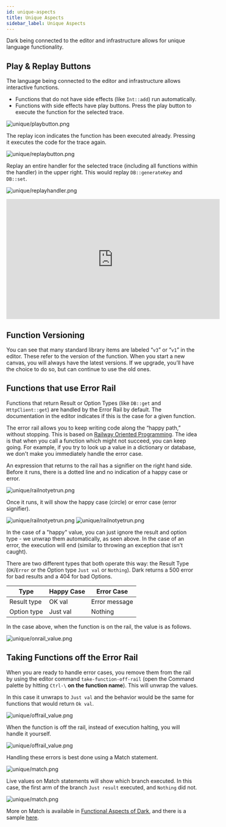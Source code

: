 ```yaml
---
id: unique-aspects
title: Unique Aspects
sidebar_label: Unique Aspects
---
```


Dark being connected to the editor and infrastructure allows for unique language
functionality.

## Play & Replay Buttons

The language being connected to the editor and infrastructure allows interactive
functions.

- Functions that do not have side effects (like `Int::add`) run automatically.
- Functions with side effects have play buttons. Press the play button to
  execute the function for the selected trace.

![unique/playbutton.png](/docs/img/unique/playbutton.png)

The replay icon indicates the function has been executed already. Pressing it
executes the code for the trace again.

![unique/replaybutton.png](/docs/img/unique/replaybutton.png)

Replay an entire handler for the selected trace (including all functions within
the handler) in the upper right. This would replay `DB::generateKey` and
`DB::set`.

![unique/replayhandler.png](/docs/img/unique/replayhandler.png)

<iframe width="560" height="315" src="https://www.youtube.com/embed/nhShq-HCFxs" frameborder="0" allow="accelerometer; autoplay; encrypted-media; gyroscope; picture-in-picture" allowfullscreen></iframe>

## Function Versioning

You can see that many standard library items are labeled “`v3`” or “`v1`” in the
editor. These refer to the version of the function. When you start a new canvas,
you will always have the latest versions. If we upgrade, you’ll have the choice
to do so, but can continue to use the old ones.

## Functions that use Error Rail

Functions that return Result or Option Types (like `DB::get` and
`HttpClient::get`) are handled by the Error Rail by default. The documentation
in the editor indicates if this is the case for a given function.

The error rail allows you to keep writing code along the “happy path,” without
stopping. This is based on
[Railway Oriented Programming](https://medium.com/darklang/real-problems-with-functional-languages-efe668c5264a).
The idea is that when you call a function which might not succeed, you can keep
going. For example, if you try to look up a value in a dictionary or database,
we don't make you immediately handle the error case.

An expression that returns to the rail has a signifier on the right hand side.
Before it runs, there is a dotted line and no indication of a happy case or
error.

![unique/railnotyetrun.png](/docs/img/unique/railnotyetrun.png)

Once it runs, it will show the happy case (circle) or error case (error
signifier).

![unique/railnotyetrun.png](/docs/img/unique/errorrail_success.png)
![unique/railnotyetrun.png](/docs/img/unique/errorrail_failure.png)

In the case of a "happy" value, you can just ignore the result and option type -
we unwrap them automatically, as seen above. In the case of an error, the
execution will end (similar to throwing an exception that isn't caught).

There are two different types that both operate this way: the Result Type
(`OK`/`Error` or the Option type `Just val` or `Nothing`). Dark returns a 500
error for bad results and a 404 for bad Options.

| Type        | Happy Case | Error Case    |
| ----------- | ---------- | ------------- |
| Result type | OK val     | Error message |
| Option type | Just val   | Nothing       |

In the case above, when the function is on the rail, the value is as follows.

![unique/onrail_value.png](/docs/img/unique/onrail_value.png)

## Taking Functions off the Error Rail

When you are ready to handle error cases, you remove them from the rail by using
the editor command `take-function-off-rail` (open the Command palette by hitting
`Ctrl-\` **on the function name**). This will unwrap the values.

In this case it unwraps to `Just val` and the behavior would be the same for
functions that would return `Ok val`.

![unique/offrail_value.png](/docs/img/unique/offrail_value.png)

When the function is off the rail, instead of execution halting, you will handle
it yourself.

![unique/offrail_value.png](/docs/img/unique/offrail_error.png)

Handling these errors is best done using a Match statement.

![unique/match.png](/docs/img/unique/match.png)

Live values on Match statements will show which branch executed. In this case,
the first arm of the branch `Just result` executed, and `Nothing` did not.

![unique/match.png](/docs/img/unique/match_just.png)

More on Match is available in
[Functional Aspects of Dark](https://darklang.github.io/docs/functional-aspects),
and there is a sample [here](https://darklang.com/a/sample-match).
